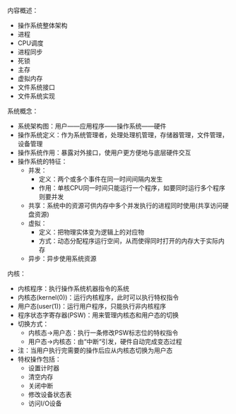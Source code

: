 内容概述：
- 操作系统整体架构
- 进程
- CPU调度
- 进程同步
- 死锁
- 主存
- 虚拟内存
- 文件系统接口
- 文件系统实现

系统概念：
- 系统架构图：用户——应用程序——操作系统——硬件
- 操作系统定义：作为系统管理者，处理处理机管理，存储器管理，文件管理，设备管理
- 操作系统作用：暴露对外接口，使用户更方便地与底层硬件交互
- 操作系统的特征：
	- 并发：
		- 定义：两个或多个事件在同一时间间隔内发生
		- 作用：单核CPU同一时间只能运行一个程序，如要同时运行多个程序则要并发
	- 共享：系统中的资源可供内存中多个并发执行的进程同时使用(共享访问硬盘资源)
	- 虚拟：
		- 定义：把物理实体变为逻辑上的对应物
		- 方式：动态分配程序运行空间，从而使得同时打开的内存大于实际内存
	- 异步：异步使用系统资源

内核：
- 内核程序：执行操作系统机器指令的系统
- 内核态(kernel(0))：运行内核程序，此时可以执行特权指令
- 用户态(user(1))：运行用户程序，只能执行非内核程序
- 程序状态字寄存器(PSW)：用来管理内核态和用户态的切换
- 切换方式：
	- 内核态->用户态：执行一条修改PSW标志位的特权指令
	- 用户态->内核态：由“中断“引发，硬件自动完成变态过程
- 注：当用户执行完需要的操作后应从内核态切换为用户态
- 特权操作包括：
	- 设置计时器
	- 清空内存
	- 关闭中断
	- 修改设备状态表
	- 访问I/O设备